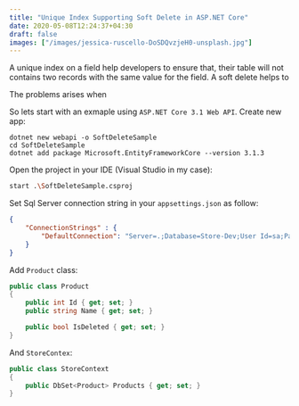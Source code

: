 ```yaml
---
title: "Unique Index Supporting Soft Delete in ASP.NET Core"
date: 2020-05-08T12:24:37+04:30
draft: false
images: ["/images/jessica-ruscello-DoSDQvzjeH0-unsplash.jpg"]
---
```


A unique index on a field help developers to ensure that, their table will not contains two records with the same value for the field. A soft delete helps to 

The problems arises when

So lets start with an exmaple using `ASP.NET Core 3.1 Web API`. Create new app:

``` dotnet
dotnet new webapi -o SoftDeleteSample
cd SoftDeleteSample
dotnet add package Microsoft.EntityFrameworkCore --version 3.1.3
```

Open the project in your IDE (Visual Studio in my case):

``` bash
start .\SoftDeleteSample.csproj
```

Set Sql Server connection string in your `appsettings.json` as follow:

``` json
{
    "ConnectionStrings" : {
        "DefaultConnection": "Server=.;Database=Store-Dev;User Id=sa;Password=yourStrong(!)Password"
    }
}
```

Add `Product` class:

``` csharp
public class Product
{
    public int Id { get; set; }
    public string Name { get; set; }

    public bool IsDeleted { get; set; }
}
```

And `StoreContex`:

``` csharp
public class StoreContext
{
    public DbSet<Product> Products { get; set; }
}
```
